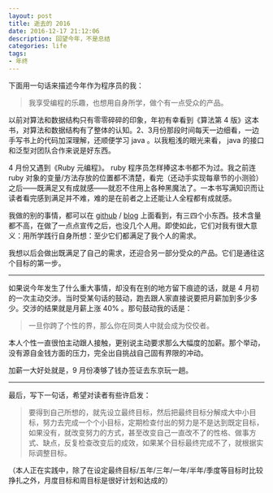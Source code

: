 ```yaml
---
layout: post
title: 逝去的 2016
date: 2016-12-17 21:12:06
description: 回望今年，不是总结
categories: life
tags:
- 年终
---
```


下面用一句话来描述今年作为程序员的我：

> 我享受编程的乐趣，也想用自身所学，做个有一点受众的产品。

以前对算法和数据结构只有零零碎碎的印象，年初有幸看到《算法第 4 版》这本书，对算法和数据结构有了整体的认知。2、3月份那段时间每天一边细看，一边手写书上的代码加深理解，还顺便学习 java 。以我粗浅的眼光来看， java 的接口和泛型对团队合作来说是好东西。

4 月份又遇到《Ruby 元编程》。 ruby 程序员怎样捧这本书都不为过。我之前连 ruby 对象的变量/方法存放的位置都不清楚，看完（还动手实现每章节的小测验）之后——既满足又有成就感——就忍不住用上各种黑魔法了。一本书写满知识而让读者看完感到满足并不难，难的是在前者之上还能让人全程都有成就感。

我做的别的事情，都可以在 [github](https://github.com/yiyizym) / [blog](http://judes.me) 上面看到，有三四个小东西。技术含量都不高，在做了一点点宣传之后，也没几个人用。即使如此，它们对我有很大意义：用所学践行自身所想：至少它们都满足了我个人的需求。

我想以后会做出既满足了自己的需求，还迎合另一部分受众的产品。它们是通往这个目标的第一步。

------------------

如果说今年发生了什么重大事情，却没有在别的地方留下痕迹的话，就是 4 月初的一次主动交涉。当时受某句话的鼓动，跑去跟人家直接说要把月薪加到多少多少。交涉的结果就是月薪上涨 40% 。那句鼓动我的话是：

> 一旦你跨了个性的界，那么你在同类人中就会成为佼佼者。

本人个性一直很怕主动跟人接触，更别说主动要求那么大幅度的加薪。那个举动，没有源自金钱方面的压力，完全出自挑战自己固有界限的冲动。

加薪一大好处就是，9 月份凑够了钱办签证去东京玩一趟。

------------------

最后，写下一句话，希望对读者有些许启发：

> 要得到自己所想的，就先设立最终目标，然后把最终目标分解成大中小目标，努力去完成一个个小目标，定期检查付出的努力是不是达到既定目标，如果没有，就改变努力的方式，甚至改变自己一直改不了的性格、做事方式、缺点，反复检查改变后的成效，如果某个目标最终完成不了，就根据实际调整目标。

（本人正在实践中，除了在设定最终目标/五年/三年/一年/半年/季度等目标时比较挣扎之外，月度目标和周目标是很好计划和达成的）